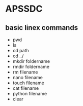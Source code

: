 # APSSDC
## basic linex commands
- pwd
- ls
- cd path
- cd ../
- mkdir foldername
- rmdir foldername
- rm filename
- nano filename
- touch filename
- cat filename
- python filename
- clear

